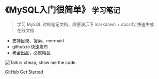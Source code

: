 <!-- _coverpage.md -->
# 《MySQL入门很简单》 <small>学习笔记</small>

<!-- > 《MySQL入门很简单》学习笔记 -->


> 学习 MySQL 时的笔记文档，顺便演示下 markdown + docsify 快速生成在线文档

- 支持目录、搜索、mermaid
- github.io 快速发布
- 老金出品，必属精品

![Talk is cheap, show me the code.](https://img.moegirl.org/common/thumb/8/88/Talkcheap.png/280px-Talkcheap.png)

[GitHub](https://github.com/jinqinghua/kim-doc-mysql)
[Get Started](#/?id=《mysql入门很简单》学习笔记)

<!-- 背景图片 -->
<!-- ![](_images/bg.jpg) -->

<!-- 背景色 -->
<!-- ![color](#f0f0f0) -->
